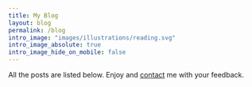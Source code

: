 ```yaml
---
title: My Blog
layout: blog
permalink: /blog
intro_image: "images/illustrations/reading.svg"
intro_image_absolute: true
intro_image_hide_on_mobile: false
---
```

All the posts are listed below.
Enjoy and [contact](/contact) me with your feedback.